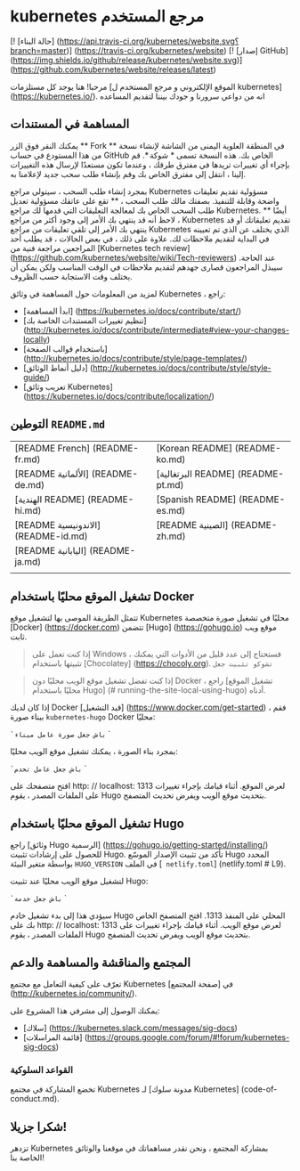 # kubernetes مرجع المستخدم

[! [حالة البناء] (https://api.travis-ci.org/kubernetes/website.svg؟branch=master)] (https://travis-ci.org/kubernetes/website)
[! [إصدار GitHub] (https://img.shields.io/github/release/kubernetes/website.svg)] (https://github.com/kubernetes/website/releases/latest)

مرحبا! هنا يوجد كل مستلزمات [الموقع الإلكتروني و مرجع المستخدم ل kubernetes] (https://kubernetes.io/).
انه من دواعي سرورنا و جودك بيننا لتقديم المساعده

## المساهمة في المستندات

يمكنك النقر فوق الزر ** Fork ** في المنطقة العلوية اليمنى من الشاشة لإنشاء نسخة من هذا المستودع في حساب GitHub الخاص بك. هذه النسخة تسمى * شوكة *. قم بإجراء أي تغييرات تريدها في مفترق طرقك ، وعندما تكون مستعدًا لإرسال هذه التغييرات إلينا ، انتقل إلى مفترق الخاص بك وقم بإنشاء طلب سحب جديد لإعلامنا به.

بمجرد إنشاء طلب السحب ، سيتولى مراجع Kubernetes مسؤولية تقديم تعليقات واضحة وقابلة للتنفيذ. بصفتك مالك طلب السحب ، ** تقع على عاتقك مسؤولية تعديل طلب السحب الخاص بك لمعالجة التعليقات التي قدمها لك مراجع Kubernetes. ** أيضًا ، لاحظ أنه قد ينتهي بك الأمر إلى وجود أكثر من مراجع Kubernetes تقديم تعليقاتك أو قد ينتهي بك الأمر إلى تلقي تعليقات من مراجع Kubernetes الذي يختلف عن الذي تم تعيينه في البداية لتقديم ملاحظات لك. علاوة على ذلك ، في بعض الحالات ، قد يطلب أحد المراجعين مراجعة فنية من [Kubernetes tech review] (https://github.com/kubernetes/website/wiki/Tech-reviewers) عند الحاجة. سيبذل المراجعون قصارى جهدهم لتقديم ملاحظات في الوقت المناسب ولكن يمكن أن يختلف وقت الاستجابة حسب الظروف.

لمزيد من المعلومات حول المساهمة في وثائق Kubernetes ، راجع:

* [ابدأ المساهمة] (https://kubernetes.io/docs/contribute/start/)
* [تنظيم تغييرات المستندات الخاصة بك] (http://kubernetes.io/docs/contribute/intermediate#view-your-changes-locally)
* [باستخدام قوالب الصفحة] (http://kubernetes.io/docs/contribute/style/page-templates/)
* [دليل أنماط الوثائق] (http://kubernetes.io/docs/contribute/style/style-guide/)
* [تعريب وثائق Kubernetes] (https://kubernetes.io/docs/contribute/localization/)

## التوطين `README.md`
| | |
| --- | --- |
| [README French] (README-fr.md) | [Korean README] (README-ko.md) |
| [README الألمانية] (README-de.md) | [البرتغالية README] (README-pt.md) |
| [الهندية README] (README-hi.md) | [Spanish README] (README-es.md) |
| [README الاندونيسية] (README-id.md) | [README الصينية] (README-zh.md) |
| [README اليابانية] (README-ja.md) ||
|||

## تشغيل الموقع محليًا باستخدام Docker

تتمثل الطريقة الموصى بها لتشغيل موقع Kubernetes محليًا في تشغيل صورة متخصصة [Docker] (https://docker.com) تتضمن [Hugo] (https://gohugo.io) موقع ويب ثابت.

> إذا كنت تعمل على Windows ، فستحتاج إلى عدد قليل من الأدوات التي يمكنك تثبيتها باستخدام [Chocolatey] (https://chocoly.org). `تشوكو تثبيت جعل`

> إذا كنت تفضل تشغيل موقع الويب محليًا دون Docker ، راجع [تشغيل الموقع محليًا باستخدام Hugo] (# running-the-site-local-using-hugo) أدناه.

إذا كان لديك Docker [قيد التشغيل] (https://www.docker.com/get-started) ، فقم ببناء صورة `kubernetes-hugo` Docker محليًا:

`` `باش
جعل صورة عامل ميناء
`` `

بمجرد بناء الصورة ، يمكنك تشغيل موقع الويب محليًا:

`` `باش
جعل عامل تخدم
`` `

افتح متصفحك على http: // localhost: 1313 لعرض الموقع. أثناء قيامك بإجراء تغييرات على الملفات المصدر ، يقوم Hugo بتحديث موقع الويب ويفرض تحديث المتصفح.

## تشغيل الموقع محليًا باستخدام Hugo

راجع [وثائق Hugo الرسمية] (https://gohugo.io/getting-started/installing/) للحصول على إرشادات تثبيت Hugo. تأكد من تثبيت الإصدار الموسّع Hugo المحدد بواسطة متغير البيئة `HUGO_VERSION` في الملف [` netlify.toml`] (netlify.toml # L9).

لتشغيل موقع الويب محليًا عند تثبيت Hugo:

`` `باش
جعل خدمة
`` `

سيؤدي هذا إلى بدء تشغيل خادم Hugo المحلي على المنفذ 1313. افتح المتصفح الخاص بك على http: // localhost: 1313 لعرض موقع الويب. أثناء قيامك بإجراء تغييرات على الملفات المصدر ، يقوم Hugo بتحديث موقع الويب ويفرض تحديث المتصفح.

## المجتمع والمناقشة والمساهمة والدعم

تعرّف على كيفية التعامل مع مجتمع Kubernetes في [صفحة المجتمع] (http://kubernetes.io/community/).

يمكنك الوصول إلى مشرفي هذا المشروع على:

- [سلاك] (https://kubernetes.slack.com/messages/sig-docs)
- [قائمة المراسلات] (https://groups.google.com/forum/#!forum/kubernetes-sig-docs)

### القواعد السلوكية

تخضع المشاركة في مجتمع Kubernetes لـ [مدونة سلوك Kubernetes] (code-of-conduct.md).

## شكرا جزيلا!

تزدهر Kubernetes بمشاركة المجتمع ، ونحن نقدر مساهماتك في موقعنا والوثائق الخاصة بنا!